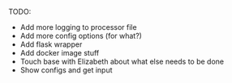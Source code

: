 TODO:

- Add more logging to processor file
- Add more config options (for what?)
- Add flask wrapper
- Add docker image stuff
- Touch base with Elizabeth about what else needs to be done
- Show configs and get input
